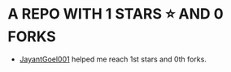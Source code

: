 # A REPO WITH 1 STARS ⭐️ AND 0 FORKS



 - [JayantGoel001](https://github.com/JayantGoel001) helped me reach 1st stars and 0th forks.